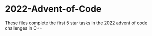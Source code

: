 # 2022-Advent-of-Code
These files complete the first 5 star tasks in the 2022 advent of code challenges in C++
